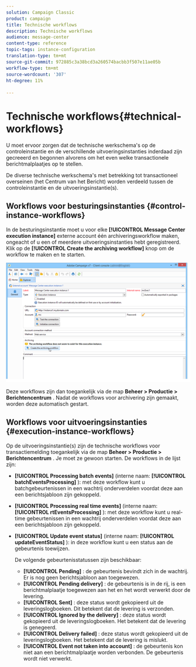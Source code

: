 ```yaml
---
solution: Campaign Classic
product: campaign
title: Technische workflows
description: Technische workflows
audience: message-center
content-type: reference
topic-tags: instance-configuration
translation-type: tm+mt
source-git-commit: 972885c3a38bcd3a260574bacbb3f507e11ae05b
workflow-type: tm+mt
source-wordcount: '307'
ht-degree: 11%

---
```



# Technische workflows{#technical-workflows}

U moet ervoor zorgen dat de technische werkschema&#39;s op de controleinstantie en de verschillende uitvoeringsinstanties inderdaad zijn gecreeerd en begonnen alvorens om het even welke transactionele berichtmalplaatjes op te stellen.

De diverse technische werkschema&#39;s met betrekking tot transactioneel overseinen (het Centrum van het Bericht) worden verdeeld tussen de controleinstantie en de uitvoeringsinstantie(s).

## Workflows voor besturingsinstanties {#control-instance-workflows}

In de besturingsinstantie moet u voor elke **[!UICONTROL Message Center execution instance]** externe account één archiveringsworkflow maken, ongeacht of u een of meerdere uitvoeringsinstanties hebt geregistreerd. Klik op de **[!UICONTROL Create the archiving workflow]** knop om de workflow te maken en te starten.

![](assets/messagecenter_archiving_002.png)

Deze workflows zijn dan toegankelijk via de map **Beheer > Productie > Berichtencentrum** . Nadat de workflows voor archivering zijn gemaakt, worden deze automatisch gestart.

<!--**Minimal architecture**

Once the control and execution modules are installed on the same instance, you must create the archiving workflow using the deployment wizard. Click the **[!UICONTROL Create the archiving workflow]** button to create and start the workflow.

![](assets/messagecenter_archiving_001.png)-->

## Workflows voor uitvoeringsinstanties {#execution-instance-workflows}

Op de uitvoeringsinstantie(s) zijn de technische workflows voor transactiemelding toegankelijk via de map **Beheer > Productie > Berichtencentrum** . Je moet ze gewoon starten. De workflows in de lijst zijn:

* **[!UICONTROL Processing batch events]** (interne naam: **[!UICONTROL batchEventsProcessing]** ): met deze workflow kunt u batchgebeurtenissen in een wachtrij onderverdelen voordat deze aan een berichtsjabloon zijn gekoppeld.
* **[!UICONTROL Processing real time events]** (interne naam: **[!UICONTROL rtEventsProcessing]** ): met deze workflow kunt u real-time gebeurtenissen in een wachtrij onderverdelen voordat deze aan een berichtsjabloon zijn gekoppeld.
* **[!UICONTROL Update event status]** (interne naam: **[!UICONTROL updateEventStatus]** ): in deze workflow kunt u een status aan de gebeurtenis toewijzen.

   De volgende gebeurtenisstatussen zijn beschikbaar:

   * **[!UICONTROL Pending]** : de gebeurtenis bevindt zich in de wachtrij. Er is nog geen berichtsjabloon aan toegewezen.
   * **[!UICONTROL Pending delivery]** : de gebeurtenis is in de rij, is een berichtmalplaatje toegewezen aan het en het wordt verwerkt door de levering.
   * **[!UICONTROL Sent]** : deze status wordt gekopieerd uit de leveringslogboeken. Dit betekent dat de levering is verzonden.
   * **[!UICONTROL Ignored by the delivery]** : deze status wordt gekopieerd uit de leveringslogboeken. Het betekent dat de levering is genegeerd.
   * **[!UICONTROL Delivery failed]** : deze status wordt gekopieerd uit de leveringslogboeken. Het betekent dat de levering is mislukt.
   * **[!UICONTROL Event not taken into account]** : de gebeurtenis kon niet aan een berichtmalplaatje worden verbonden. De gebeurtenis wordt niet verwerkt.

